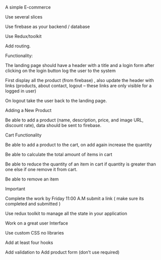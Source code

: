A simple E-commerce 

 

Use several slices 

Use firebase as your backend / database 

Use Redux/toolkit 

Add routing. 

 

Functionality: 

The landing page should have a header with a title and a login form after clicking on the login button log the user to the system  

First display all the product (from firebase) , also update the header with links (products, about contact, logout – these links are only visible for a logged in user) 

On logout take the user back to the landing page. 

Adding a New Product 

Be able to add a product (name, description, price, and image URL, discount rate), data should be sent to firebase. 

 

Cart Functionality 

Be able to add a product to the cart, on add again increase the quantity 

Be able to calculate the total amount of items in cart  

Be able to reduce the quantity of an item in cart if quantity is greater than one else if one remove it from cart. 

Be able to remove an item  

 

Important  

 Complete the work by Friday 11:00 A.M submit a link ( make sure its completed and submitted )  

Use redux toolkit to manage all the state in your application 

Work on a great user Interface 

Use custom CSS no libraries 

Add at least four hooks 

Add validation to Add product form (don’t use required) 